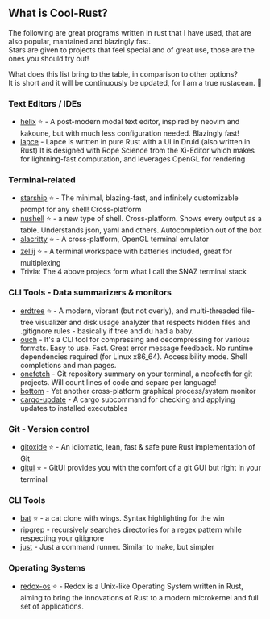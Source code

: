 ## What is Cool-Rust?
The following are great programs written in rust that I have used, that are also popular, mantained and blazingly fast.  
Stars are given to projects that feel special and of great use, those are the ones you should try out!  

What does this list bring to the table, in comparison to other options?  
It is short and it will be continuously be updated, for I am a true rustacean. :crab:


### Text Editors / IDEs
- [helix](https://github.com/helix-editor/helix) :star: - A post-modern modal text editor, inspired by neovim and kakoune, but with much less configuration needed. Blazingly fast!
- [lapce](https://github.com/lapce/lapce) - Lapce is written in pure Rust with a UI in Druid (also written in Rust)
 It is designed with Rope Science from the Xi-Editor which makes for lightning-fast computation, and leverages OpenGL for rendering

### Terminal-related
- [starship](https://github.com/starship/starship) :star: - The minimal, blazing-fast, and infinitely customizable prompt for any shell! Cross-platform
- [nushell](https://github.com/nushell/nushell) :star: - a new type of shell. Cross-platform. Shows every output as a table. Understands json, yaml and others. Autocompletion out of the box 
- [alacritty](https://github.com/alacritty/alacritty) :star: - A cross-platform, OpenGL terminal emulator
- [zellij](https://github.com/zellij-org/zellij) :star: - A terminal workspace with batteries included, great for multiplexing
- Trivia: The 4 above projecs form what I call the SNAZ terminal stack

### CLI Tools - Data summarizers & monitors
- [erdtree](https://github.com/solidiquis/erdtree) :star: - A modern, vibrant (but not overly), and multi-threaded file-tree visualizer and disk usage
analyzer that respects hidden files and .gitignore rules - basically if tree and du had a baby. 
- [ouch](https://github.com/ouch-org/ouch) - It's a CLI tool for compressing and decompressing for various formats. Easy to use. Fast. Great error message feedback.
No runtime dependencies required (for Linux x86_64). Accessibility mode. Shell completions and man pages.  
- [onefetch](https://github.com/o2sh/onefetch) - Git repository summary on your terminal, a neofecth for git projects. Will count lines of code and separe per language!
- [bottom](https://github.com/ClementTsang/bottom) - Yet another cross-platform graphical process/system monitor
- [cargo-update](https://github.com/nabijaczleweli/cargo-update) - A cargo subcommand for checking and applying updates to installed executables

### Git - Version control
- [gitoxide](https://github.com/Byron/gitoxide) :star: -  An idiomatic, lean, fast & safe pure Rust implementation of Git 
- [gitui](https://github.com/extrawurst/gitui) :star: - GitUI provides you with the comfort of a git GUI but right in your terminal

### CLI Tools
- [bat](https://github.com/sharkdp/bat) :star: - a cat clone with wings. Syntax highlighting for the win
- [ripgrep](https://github.com/BurntSushi/ripgrep) - recursively searches directories for a regex pattern while respecting your gitignore
- [just](https://github.com/casey/just) - Just a command runner. Similar to make, but simpler

### Operating Systems
- [redox-os](https://gitlab.redox-os.org/redox-os/redox)  :star: - Redox is a Unix-like Operating System written in Rust, aiming to bring the innovations of Rust to a modern microkernel and full set of applications.
